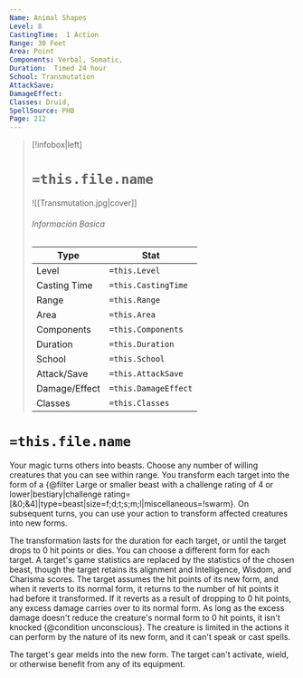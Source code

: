 ```yaml
---
Name: Animal Shapes
Level: 8
CastingTime:  1 Action 
Range: 30 Feet
Area: Point
Components: Verbal, Somatic, 
Duration:  Timed 24 hour
School: Transmutation
AttackSave: 
DamageEffect: 
Classes: Druid, 
SpellSource: PHB
Page: 212
---
```


>[!infobox|left]
># `=this.file.name`
>![[Transmutation.jpg|cover]]
> ###### Información Basica
> Type |  Stat |
> ---|---|
> Level | `=this.Level` |
> Casting Time | `=this.CastingTime` |
> Range | `=this.Range` |
> Area | `=this.Area` |
> Components | `=this.Components` |
> Duration | `=this.Duration` |
> School | `=this.School` |
> Attack/Save | `=this.AttackSave` |
> Damage/Effect | `=this.DamageEffect` |
> Classes | `=this.Classes` |

# `=this.file.name`
Your magic turns others into beasts. Choose any number of willing creatures that you can see within range. You transform each target into the form of a {@filter Large or smaller beast with a challenge rating of 4 or lower|bestiary|challenge rating&#x3D;[&amp;0;&amp;4]|type&#x3D;beast|size&#x3D;f;d;t;s;m;l|miscellaneous&#x3D;!swarm}. On subsequent turns, you can use your action to transform affected creatures into new forms.

The transformation lasts for the duration for each target, or until the target drops to 0 hit points or dies. You can choose a different form for each target. A target&#x27;s game statistics are replaced by the statistics of the chosen beast, though the target retains its alignment and Intelligence, Wisdom, and Charisma scores. The target assumes the hit points of its new form, and when it reverts to its normal form, it returns to the number of hit points it had before it transformed. If it reverts as a result of dropping to 0 hit points, any excess damage carries over to its normal form. As long as the excess damage doesn&#x27;t reduce the creature&#x27;s normal form to 0 hit points, it isn&#x27;t knocked {@condition unconscious}. The creature is limited in the actions it can perform by the nature of its new form, and it can&#x27;t speak or cast spells.

The target&#x27;s gear melds into the new form. The target can&#x27;t activate, wield, or otherwise benefit from any of its equipment.



 


 


 


